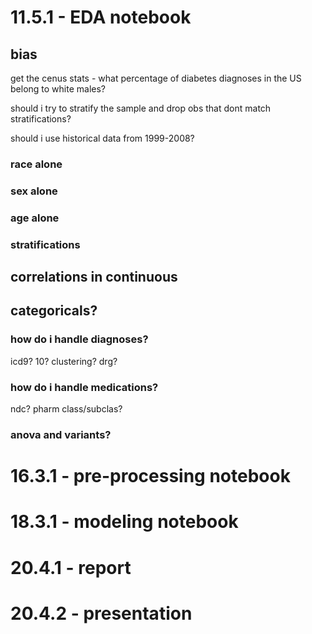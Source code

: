 # 11.5.1 - EDA notebook
## bias 
get the cenus stats - 
what percentage of diabetes diagnoses in the US belong to white males?

should i try to stratify the sample and drop obs that dont match stratifications?

should i use historical data from 1999-2008?

### race alone
### sex alone
### age alone
### stratifications
## correlations in continuous
## categoricals?
### how do i handle diagnoses?
icd9? 10? clustering? drg?
### how do i handle medications?
ndc? pharm class/subclas?
### anova and variants?



# 16.3.1 - pre-processing notebook
# 18.3.1 - modeling notebook
# 20.4.1 - report
# 20.4.2 - presentation